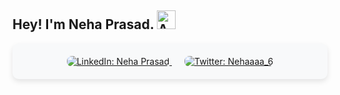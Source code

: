 ## Hey! I'm Neha Prasad. <img src="https://github.com/user-attachments/assets/f67b1956-4d47-4743-a5de-5c6ebc78777b" alt="Animation" style="width: 30px; height: 30px;" />

<p style="text-align: center; padding: 20px; background-color: #f8f9fa; border-radius: 10px; box-shadow: 0 4px 8px rgba(0, 0, 0, 0.1);">
  <a href="https://www.linkedin.com/in/neha-prasad-92499821b/" rel="nofollow" style="margin: 0 10px;">
    <img src="https://img.shields.io/badge/LinkedIn--blue?style=for-the-badge&logo=linkedin&logoColor=white" 
         alt="LinkedIn: Neha Prasad" 
         style="max-width: 100%; border-radius: 8px;">
  </a>
  <a href="https://x.com/nehaaaa_6" rel="nofollow" style="margin: 0 10px;">
    <img src="https://img.shields.io/badge/Twitter--1DA1F2?style=for-the-badge&logo=twitter&logoColor=white" 
         alt="Twitter: Nehaaaa_6" 
         style="max-width: 100%; border-radius: 8px;">
  </a>
</p>
